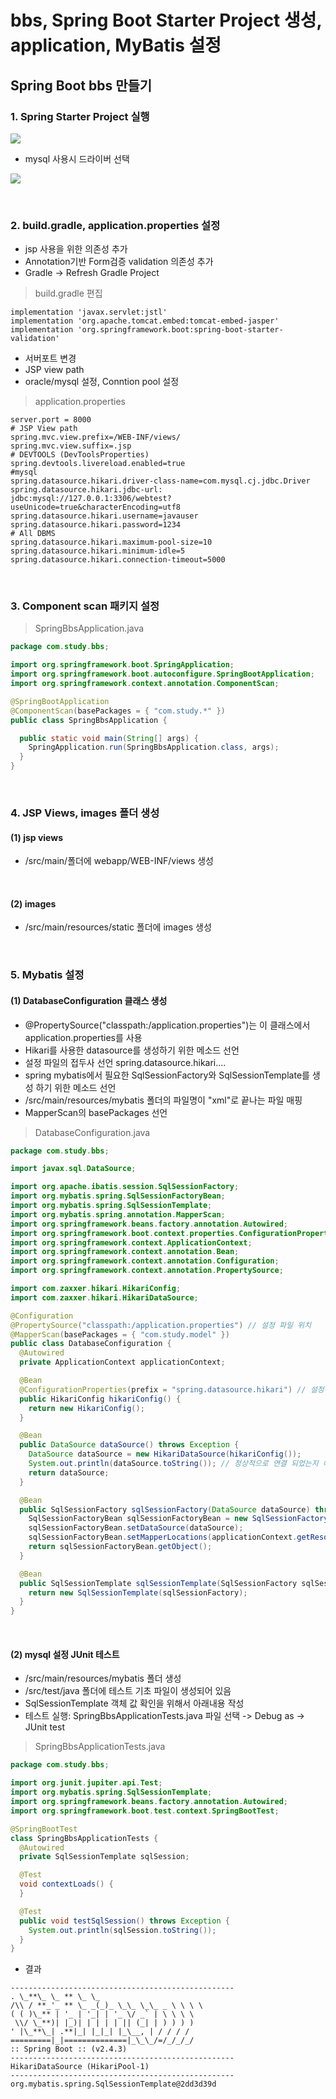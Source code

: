 # bbs, Spring Boot Starter Project 생성, application, MyBatis 설정

## Spring Boot bbs 만들기

### 1. Spring Starter Project 실행

![](images/springBoot25-01.jpg)

- mysql 사용시 드라이버 선택

![](images/springBoot25-02.jpg)

<br />

### 2. build.gradle, application.properties 설정

- jsp 사용을 위한 의존성 추가
- Annotation기반 Form검증 validation 의존성 추가
- Gradle -> Refresh Gradle Project

> build.gradle 편집

```
implementation 'javax.servlet:jstl'
implementation 'org.apache.tomcat.embed:tomcat-embed-jasper'
implementation 'org.springframework.boot:spring-boot-starter-validation'
```

- 서버포트 변경
- JSP view path
- oracle/mysql 설정, Conntion pool 설정

> application.properties

```
server.port = 8000
# JSP View path
spring.mvc.view.prefix=/WEB-INF/views/
spring.mvc.view.suffix=.jsp
# DEVTOOLS (DevToolsProperties)
spring.devtools.livereload.enabled=true
#mysql
spring.datasource.hikari.driver-class-name=com.mysql.cj.jdbc.Driver
spring.datasource.hikari.jdbc-url: jdbc:mysql://127.0.0.1:3306/webtest?useUnicode=true&characterEncoding=utf8
spring.datasource.hikari.username=javauser
spring.datasource.hikari.password=1234
# All DBMS
spring.datasource.hikari.maximum-pool-size=10
spring.datasource.hikari.minimum-idle=5
spring.datasource.hikari.connection-timeout=5000
```

<br />

### 3. Component scan 패키지 설정

> SpringBbsApplication.java

```java
package com.study.bbs;

import org.springframework.boot.SpringApplication;
import org.springframework.boot.autoconfigure.SpringBootApplication;
import org.springframework.context.annotation.ComponentScan;

@SpringBootApplication
@ComponentScan(basePackages = { "com.study.*" })
public class SpringBbsApplication {

  public static void main(String[] args) {
    SpringApplication.run(SpringBbsApplication.class, args);
  }
}
```

<br />

### 4. JSP Views, images 폴더 생성

#### (1) jsp views

- /src/main/폴더에 webapp/WEB-INF/views 생성

<br />

#### (2) images

- /src/main/resources/static 폴더에 images 생성

<br />

### 5. Mybatis 설정

#### (1) DatabaseConfiguration 클래스 생성

- @PropertySource("classpath:/application.properties")는 이 클래스에서 application.properties를 사용
- Hikari를 사용한 datasource를 생성하기 위한 메소드 선언
- 설정 파일의 접두사 선언 spring.datasource.hikari....
- spring mybatis에서 필요한 SqlSessionFactory와 SqlSessionTemplate를 생성 하기 위한 메소드 선언
- /src/main/resources/mybatis 폴더의 파일명이 "xml"로 끝나는 파일 매핑
- MapperScan의 basePackages 선언

> DatabaseConfiguration.java

```java
package com.study.bbs;

import javax.sql.DataSource;

import org.apache.ibatis.session.SqlSessionFactory;
import org.mybatis.spring.SqlSessionFactoryBean;
import org.mybatis.spring.SqlSessionTemplate;
import org.mybatis.spring.annotation.MapperScan;
import org.springframework.beans.factory.annotation.Autowired;
import org.springframework.boot.context.properties.ConfigurationProperties;
import org.springframework.context.ApplicationContext;
import org.springframework.context.annotation.Bean;
import org.springframework.context.annotation.Configuration;
import org.springframework.context.annotation.PropertySource;

import com.zaxxer.hikari.HikariConfig;
import com.zaxxer.hikari.HikariDataSource;

@Configuration
@PropertySource("classpath:/application.properties") // 설정 파일 위치
@MapperScan(basePackages = { "com.study.model" })
public class DatabaseConfiguration {
  @Autowired
  private ApplicationContext applicationContext;

  @Bean
  @ConfigurationProperties(prefix = "spring.datasource.hikari") // 설정 파일의 접두사 선언
  public HikariConfig hikariConfig() {
    return new HikariConfig();
  }

  @Bean
  public DataSource dataSource() throws Exception {
    DataSource dataSource = new HikariDataSource(hikariConfig());
    System.out.println(dataSource.toString()); // 정상적으로 연결 되었는지 해시코드로 확인
    return dataSource;
  }

  @Bean
  public SqlSessionFactory sqlSessionFactory(DataSource dataSource) throws Exception {
    SqlSessionFactoryBean sqlSessionFactoryBean = new SqlSessionFactoryBean();
    sqlSessionFactoryBean.setDataSource(dataSource);
    sqlSessionFactoryBean.setMapperLocations(applicationContext.getResources("classpath:/mybatis/**/*.xml"));
    return sqlSessionFactoryBean.getObject();
  }

  @Bean
  public SqlSessionTemplate sqlSessionTemplate(SqlSessionFactory sqlSessionFactory) {
    return new SqlSessionTemplate(sqlSessionFactory);
  }
}
```

<br />

#### (2) mysql 설정 JUnit 테스트

- /src/main/resources/mybatis 폴더 생성
- /src/test/java 폴더에 테스트 기초 파일이 생성되어 있음
- SqlSessionTemplate 객체 값 확인을 위해서 아래내용 작성
- 테스트 실행: SpringBbsApplicationTests.java 파일 선택 -> Debug as -> JUnit test

> SpringBbsApplicationTests.java

```java
package com.study.bbs;

import org.junit.jupiter.api.Test;
import org.mybatis.spring.SqlSessionTemplate;
import org.springframework.beans.factory.annotation.Autowired;
import org.springframework.boot.test.context.SpringBootTest;

@SpringBootTest
class SpringBbsApplicationTests {
  @Autowired
  private SqlSessionTemplate sqlSession;

  @Test
  void contextLoads() {
  }

  @Test
  public void testSqlSession() throws Exception {
    System.out.println(sqlSession.toString());
  }
}
```

- 결과

```
--------------------------------------------------
. \_**\_ \_ ** \_ \_
/\\ / **_'_ ** \_ _(_)_ \_\_ \_\_ _ \ \ \ \
( ( )\_** | '_ | '_| | '_ \/ _` | \ \ \ \
 \\/ \_**)| |_)| | | | | || (_| | ) ) ) )
' |\_**\_| .**|_| |_|_| |_\__, | / / / /
=========|_|==============|_\_\_/=/_/_/_/
:: Spring Boot :: (v2.4.3)
--------------------------------------------------
HikariDataSource (HikariPool-1)
--------------------------------------------------
org.mybatis.spring.SqlSessionTemplate@2dd3d39d
```
